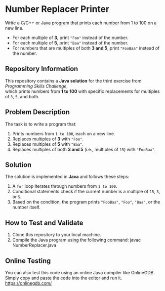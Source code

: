 # Number Replacer Printer

Write a C/C++ or Java program that prints each number from 1 to 100 on a new line.

- For each multiple of **3**, print `"Foo"` instead of the number.
- For each multiple of **5**, print `"Baa"` instead of the number.
- For numbers that are multiples of both **3 and 5**, print `"FooBaa"` instead of the number.

## Repository Information

This repository contains a **Java solution** for the third exercise from *Programming Skills Challenge*,  
which prints numbers from **1 to 100** with specific replacements for multiples of `3`, `5`, and both.

## Problem Description

The task is to write a program that:

1. Prints numbers from `1 to 100`, each on a new line.
2. Replaces multiples of **3** with `"Foo"`.
3. Replaces multiples of **5** with `"Baa"`.
4. Replaces multiples of both **3 and 5** (i.e., multiples of `15`) with `"FooBaa"`.

## Solution

The solution is implemented in **Java** and follows these steps:

1. A `for` loop iterates through numbers from `1 to 100`.
2. Conditional statements check if the current number is a multiple of `15`, `3`, or `5`.
3. Based on the condition, the program prints `"FooBaa"`, `"Foo"`, `"Baa"`, or the number itself.

## How to Test and Validate

1. Clone this repository to your local machine.
2. Compile the Java program using the following command:
   javac NumberReplacer.java

## Online Testing

You can also test this code using an online Java compiler like OnlineGDB.
Simply copy and paste the code into the editor and run it.
https://onlinegdb.com/
